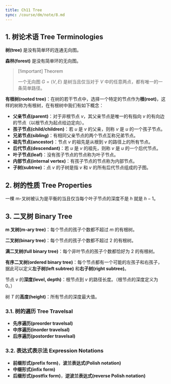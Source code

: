 ```yaml
---
title: Ch11 Tree
sync: /course/dm/note/8.md
---
```


## 1. 树论术语 Tree Terminologies

**树(tree)** 是没有简单环的连通无向图。

**森林(forest)** 是没有简单环的无向图。

> [!important] Theorem
>
> 一个无向图 $G=(V,E)$ 是树当且仅当对于 $V$ 中的任意两点，都有唯一的一条简单路径。

**有根树(rooted tree)**：在树的若干节点中，选择一个特定的节点作为**根(root)**，这样的树称为有根树，在有根树中我们有如下概念：

- **父亲节点(parent)**：对于非根节点 $v$，其父亲节点是唯一的有指向 $v$ 的有向边的节点（以根节点为起点给边定向）。
- **孩子节点(child/children)**：若 $u$ 是 $v$ 的父亲，则称 $v$ 是 $u$ 的一个孩子节点。
- **兄弟节点(sibling)**：有相同父亲节点的两个节点互称兄弟节点。
- **祖先节点(ancestor)**：节点 $v$ 的祖先是从根到 $v$ 的路径上的所有节点。
- **后代节点(descendant)**：若 $u$ 是 $v$ 的祖先，则称 $v$ 是 $u$ 的一个后代节点。
- **叶子节点(leaf)**：没有孩子节点的节点称为叶子节点。
- **内部节点(internal vertex)**：有孩子节点的节点称为内部节点。
- **子树(subtree)**：点 $v$ 的子树是指 $v$ 和 $v$ 的所有后代节点组成的子图。

## 2. 树的性质 Tree Properties

一棵 m-叉树被认为是平衡的当且仅当每个叶子节点的深度不是 $h$ 就是 $h-1$。

## 3. 二叉树 Binary Tree

**m 叉树(m-ary tree)**：每个节点的孩子个数都不超过 $m$ 的有根树。

**二叉树(binary tree)**：每个节点的孩子个数都不超过 $2$ 的有根树。

**满二叉树(full binary tree)**：每个非叶节点的孩子个数都恰好为 $2$ 的有根树。

**有序二叉树(ordered binary tree)**：每个节点都有一个可能的左孩子和右孩子，据此可以定义**左子树(left subtree)** 和**右子树(right subtree)**。

节点 $v$ 的**深度(level, depth)**：根节点到 $v$ 的路径长度。（根节点的深度定义为 $0$。）

树 $T$ 的**高度(height)**：所有节点的深度最大值。

### 3.1. 树的遍历 Tree Travelsal

- **先序遍历(preorder travelsal)**
- **中序遍历(inorder travelsal)**
- **后序遍历(postorder travelsal)**

### 3.2. 表达式表示法 Expression Notations

- **前缀形式(prefix form)**，**波兰表达式(Polish notation)**
- **中缀形式(infix form)**
- **后缀形式(postfix form)**，**逆波兰表达式(reverse Polish notation)**
